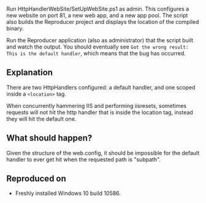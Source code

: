 Run HttpHandlerWebSite/SetUpWebSite.ps1 as admin. This configures a new website on port 81, a new web app, and a new app pool. The script also builds the Reproducer project and displays the location of the compiled binary.

Run the Reproducer application (also as administrator) that the script built and watch the output. You should eventually see `Got the wrong result: This is the default handler`, which means that the bug has occurred.

Explanation
-----------
There are two HttpHandlers configured: a default handler, and one scoped inside a `<location>` tag.

When concurrently hammering IIS and performing iisresets, sometimes requests will not hit the http handler that is inside the location tag, instead they will hit the default one.


What should happen?
-------------------
Given the structure of the web.config, it should be impossible for the default handler to ever get hit when the requested path is "subpath".

Reproduced on
-------------
* Freshly installed Windows 10 build 10586.
